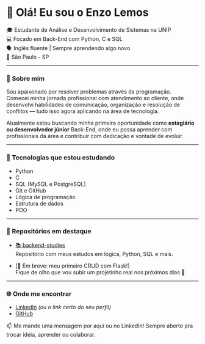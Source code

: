 # 👋 Olá! Eu sou o Enzo Lemos

🎓 Estudante de Análise e Desenvolvimento de Sistemas na UNIP  
💻 Focado em Back-End com Python, C e SQL  
🗣️ Inglês fluente | Sempre aprendendo algo novo  
📍 São Paulo - SP

---

### 🚀 Sobre mim

Sou apaixonado por resolver problemas através da programação.  
Comecei minha jornada profissional com atendimento ao cliente, onde desenvolvi habilidades de comunicação, organização e resolução de conflitos — tudo isso agora aplicando na área de tecnologia.

Atualmente estou buscando minha primeira oportunidade como **estagiário ou desenvolvedor júnior** Back-End, onde eu possa aprender com profissionais da área e contribuir com dedicação e vontade de evoluir.

---

### 🔧 Tecnologias que estou estudando

- Python
- C
- SQL (MySQL e PostgreSQL)
- Git e GitHub
- Lógica de programação
- Estrutura de dados
- POO

---

### 📂 Repositórios em destaque

- [📚 backend-studies](https://github.com/ewtfiwl/backend-studies)  
  Repositório com meus estudos em lógica, Python, SQL e mais.

- [🚧 Em breve: meu primeiro CRUD com Flask!]  
  Fique de olho que vou subir um projetinho real nos próximos dias 👀

---

### 🌐 Onde me encontrar

- [LinkedIn](https://www.linkedin.com/in/enzolemos) *(ou o link certo do seu perfil)*
- [GitHub](https://github.com/ewtfiwl)

📫 Me mande uma mensagem por aqui ou no LinkedIn! Sempre aberto pra trocar ideia, aprender ou colaborar.

